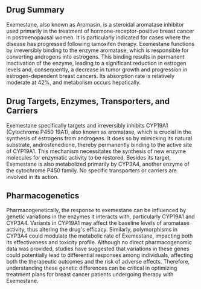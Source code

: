 ## Drug Summary
Exemestane, also known as Aromasin, is a steroidal aromatase inhibitor used primarily in the treatment of hormone-receptor-positive breast cancer in postmenopausal women. It is particularly indicated for cases where the disease has progressed following tamoxifen therapy. Exemestane functions by irreversibly binding to the enzyme aromatase, which is responsible for converting androgens into estrogens. This binding results in permanent inactivation of the enzyme, leading to a significant reduction in estrogen levels and, consequently, a decrease in tumor growth and progression in estrogen-dependent breast cancers. Its absorption rate is relatively moderate at 42%, and metabolism occurs hepatically.

## Drug Targets, Enzymes, Transporters, and Carriers
Exemestane specifically targets and irreversibly inhibits CYP19A1 (Cytochrome P450 19A1), also known as aromatase, which is crucial in the synthesis of estrogens from androgens. It does so by mimicking its natural substrate, androstenedione, thereby permanently binding to the active site of CYP19A1. This mechanism necessitates the synthesis of new enzyme molecules for enzymatic activity to be restored. Besides its target, Exemestane is also metabolized primarily by CYP3A4, another enzyme of the cytochrome P450 family. No specific transporters or carriers are involved in its action.

## Pharmacogenetics
Pharmacogenetically, the response to exemestane can be influenced by genetic variations in the enzymes it interacts with, particularly CYP19A1 and CYP3A4. Variants in CYP19A1 may affect the baseline levels of aromatase activity, thus altering the drug's efficacy. Similarly, polymorphisms in CYP3A4 could modulate the metabolic rate of Exemestane, impacting both its effectiveness and toxicity profile. Although no direct pharmacogenomic data was provided, studies have suggested that variations in these genes could potentially lead to differential responses among individuals, affecting both the therapeutic outcomes and the risk of adverse effects. Therefore, understanding these genetic differences can be critical in optimizing treatment plans for breast cancer patients undergoing therapy with Exemestane.